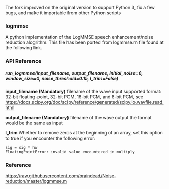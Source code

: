 The fork improved on the original version to support Python 3, fix a few bugs, and make it importable from other Python scripts

### logmmse ###
A python implementation of the LogMMSE speech enhancement/noise reduction alogrithm. This file has been ported from logmmse.m file found at the following link.

### API Reference ###

##### run_logmmse(input_filename, output_filename, initial_noise=6, window_size=0, noise_threshold=0.15, l_trim=False) #####

**input_filename (Mandatory)**
filename of the wave input
supported format: 32-bit floating-point, 32-bit PCM, 16-bit PCM, and 8-bit PCM, see https://docs.scipy.org/doc/scipy/reference/generated/scipy.io.wavfile.read.html     

**output_filename (Mandatory)**
filename of the wave output
the format would be the same as input     

**l_trim**
Whether to remove zeros at the beginning of an array, set this option to true if you encounter the following error:
```
sig = sig * hw
FloatingPointError: invalid value encountered in multiply
```

### Reference ###

https://raw.githubusercontent.com/braindead/Noise-reduction/master/logmmse.m
